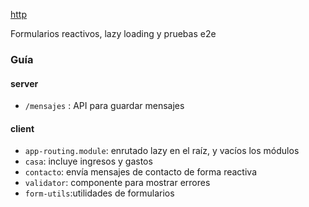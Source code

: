 [http](http://academia-binaria.com/comunicaciones-http-observables-con-angular2/)

Formularios reactivos, lazy loading y pruebas e2e

### Guía
#### server
- `/mensajes` :  API para guardar mensajes

#### client
- `app-routing.module`: enrutado lazy en el raíz, y vacíos los módulos
- `casa`: incluye ingresos y gastos
- `contacto`: envía mensajes de contacto de forma reactiva
- `validator`: componente para mostrar errores
- `form-utils`:utilidades de formularios
